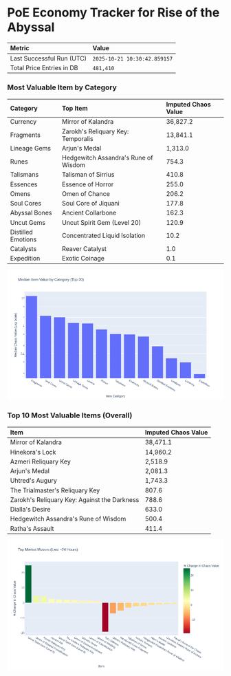 # PoE Economy Tracker for Rise of the Abyssal

<!-- START_MAINTENANCE -->
| Metric | Value |
|:---|:---|
| Last Successful Run (UTC) | `2025-10-21 10:30:42.859157` |
| Total Price Entries in DB | `481,410` |

<!-- END_MAINTENANCE -->

<!-- START_DATAFRAME_DEBUG -->
<!-- END_DATAFRAME_DEBUG -->

<!-- START_CATEGORY_ANALYSIS -->
### Most Valuable Item by Category
| Category | Top Item | Imputed Chaos Value |
| :--- | :--- | :--- |
| Currency | Mirror of Kalandra | 36,827.2 |
| Fragments | Zarokh's Reliquary Key: Temporalis | 13,841.1 |
| Lineage Gems | Arjun's Medal | 1,313.0 |
| Runes | Hedgewitch Assandra's Rune of Wisdom | 754.3 |
| Talismans | Talisman of Sirrius | 410.8 |
| Essences | Essence of Horror | 255.0 |
| Omens | Omen of Chance | 206.2 |
| Soul Cores | Soul Core of Jiquani | 177.8 |
| Abyssal Bones | Ancient Collarbone | 162.3 |
| Uncut Gems | Uncut Spirit Gem (Level 20) | 120.9 |
| Distilled Emotions | Concentrated Liquid Isolation | 10.2 |
| Catalysts | Reaver Catalyst | 1.0 |
| Expedition | Exotic Coinage | 0.1 |


![Category Analysis Chart](charts/category_analysis.png)
<!-- END_ANALYSIS -->

<!-- START_ANALYSIS -->
### Top 10 Most Valuable Items (Overall)
| Item | Imputed Chaos Value |
| :--- | :--- |
| Mirror of Kalandra | 38,471.1 |
| Hinekora's Lock | 14,960.2 |
| Azmeri Reliquary Key | 2,518.9 |
| Arjun's Medal | 2,081.3 |
| Uhtred's Augury | 1,743.3 |
| The Trialmaster's Reliquary Key | 807.6 |
| Zarokh's Reliquary Key: Against the Darkness | 788.6 |
| Dialla's Desire | 633.0 |
| Hedgewitch Assandra's Rune of Wisdom | 500.4 |
| Ratha's Assault | 411.4 |


![Market Movers Chart](charts/market_movers.png)
<!-- END_ANALYSIS -->
